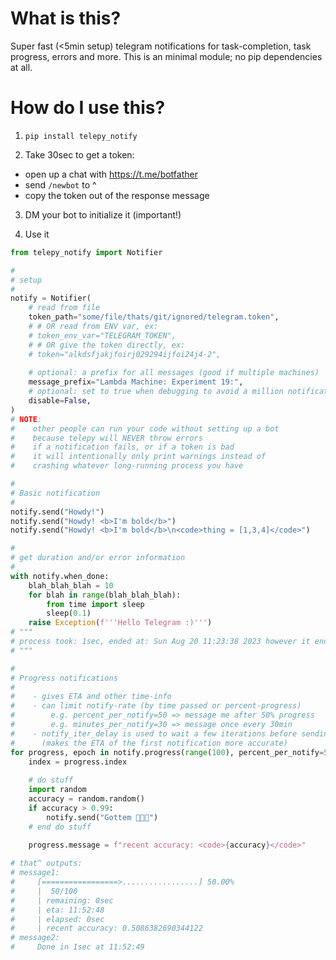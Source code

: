 # What is this?

Super fast (<5min setup) telegram notifications for task-completion, task progress, errors and more. This is an minimal module; no pip dependencies at all.

# How do I use this?

1. `pip install telepy_notify`

2. Take 30sec to get a token:
  - open up a chat with https://t.me/botfather
  - send `/newbot` to ^
  - copy the token out of the response message

3. DM your bot to initialize it (important!)

4. Use it

```python
from telepy_notify import Notifier

# 
# setup
# 
notify = Notifier(
    # read from file
    token_path="some/file/thats/git/ignored/telegram.token",
    # # OR read from ENV var, ex:
    # token_env_var="TELEGRAM_TOKEN",
    # # OR give the token directly, ex:
    # token="alkdsfjakjfoirj029294ijfoi24j4-2",
    
    # optional: a prefix for all messages (good if multiple machines)
    message_prefix="Lambda Machine: Experiment 19:",
    # optional: set to true when debugging to avoid a million notifications
    disable=False,
)
# NOTE:
#    other people can run your code without setting up a bot
#    because telepy will NEVER throw errors 
#    if a notification fails, or if a token is bad
#    it will intentionally only print warnings instead of
#    crashing whatever long-running process you have

# 
# Basic notification
# 
notify.send("Howdy!")
notify.send("Howdy! <b>I'm bold</b>")
notify.send("Howdy! <b>I'm bold</b>\n<code>thing = [1,3,4]</code>")

# 
# get duration and/or error information
# 
with notify.when_done:
    blah_blah_blah = 10
    for blah in range(blah_blah_blah):
        from time import sleep
        sleep(0.1)
    raise Exception(f'''Hello Telegram :)''')
# """
# process took: 1sec, ended at: Sun Aug 20 11:23:38 2023 however it ended with an error: Exception('Hello Telegram :)')
# """

# 
# Progress notifications
# 
#    - gives ETA and other time-info
#    - can limit notify-rate (by time passed or percent-progress)
#        e.g. percent_per_notify=50 => message me after 50% progress
#        e.g. minutes_per_notify=30 => message once every 30min
#    - notify_iter_delay is used to wait a few iterations before sending an ETA
#      (makes the ETA of the first notification more accurate)
for progress, epoch in notify.progress(range(100), percent_per_notify=50, minutes_per_notify=30, notify_iter_delay=1):
    index = progress.index
    
    # do stuff
    import random
    accuracy = random.random()
    if accuracy > 0.99:
        notify.send("Gottem 🎉🎉🎉")
    # end do stuff
    
    progress.message = f"recent accuracy: <code>{accuracy}</code>"

# that^ outputs:
# message1:
#     [=================>.................] 50.00% 
#     |  50/100 
#     | remaining: 0sec 
#     | eta: 11:52:48 
#     | elapsed: 0sec 
#     | recent accuracy: 0.5086382690344122
# message2:
#     Done in 1sec at 11:52:49


```
